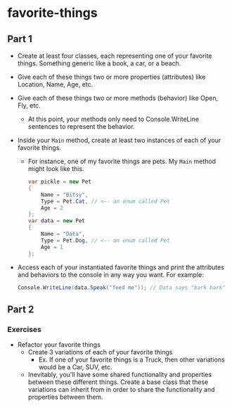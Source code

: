 # favorite-things
## Part 1

- Create at least four classes, each representing one of your favorite things. Something generic like a book, a car, or a beach.
- Give each of these things two or more properties (attributes) like Location, Name, Age, etc.
- Give each of these things two or more methods (behavior) like Open, Fly, etc.
    - At this point, your methods only need to Console.WriteLine sentences to represent the behavior.
- Inside your `Main` method, create at least two instances of each of your favorite things.
    - For instance, one of my favorite things are pets. My `Main` method might look like this.

        ```csharp
        var pickle = new Pet
        {
        	Name = "Bitsy",
        	Type = Pet.Cat, // <-- an enum called Pet
        	Age = 2
        };
        var data = new Pet
        {
        	Name = "Data",
        	Type = Pet.Dog, // <-- an enum called Pet
        	Age = 1
        };
        ```

- Access each of your instantiated favorite things and print the
attributes and behaviors to the console in any way you want. For
example:

    ```csharp
    Console.WriteLine(data.Speak("feed me")); // Data says "bark bark"
    ```
## Part 2
### Exercises

- Refactor your favorite things
    - Create 3 variations of each of your favorite things
        - Ex. If one of your favorite things is a Truck, then other variations would be a Car, SUV, etc.
    - Inevitably, you'll have some shared functionality and properties
    between these different things. Create a base class that these
    variations can inherit from in order to share the functionality and
    properties between them.
